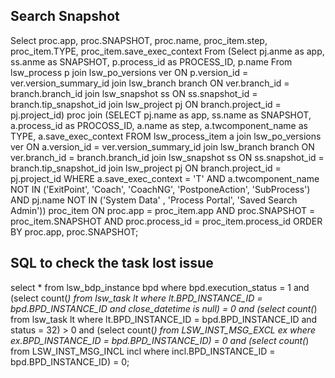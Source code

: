 ## Search Snapshot
Select proc.app,
       proc.SNAPSHOT,
       proc.name,
       proc_item.step,
       proc_item.TYPE,
       proc_item.save_exec_context
From (Select pj.anme      as app,
             ss.anme      as SNAPSHOT,
             p.process_id as PROCESS_ID,
             p.name
      From lsw_process p
            join lsw_po_versions ver
                ON p.version_id = ver.version_summary_id
            join lsw_branch branch
                ON ver.branch_id = branch.branch_id
            join lsw_snapshot ss
                ON ss.snapshot_id = branch.tip_snapshot_id
            join lsw_project pj
                ON branch.project_id = pj.project_id) proc
      join (SELECT pj.name      as app,
                   ss.name      as SNAPSHOT,
                   a.process_id as PROCOSS_ID,
                   a.name       as step,
                   a.twcomponent_name as TYPE,
                   a.save_exec_context
            FROM lsw_process_item a
                 join lsw_po_versions ver
                    ON a.version_id = ver.version_summary_id
                 join lsw_branch branch
                    ON ver.branch_id = branch.branch_id
                 join lsw_snapshot ss
                    ON ss.snapshot_id = branch.tip_snapshot_id
                 join lsw_project pj
                    ON branch.project_id = pj.project_id
             WHERE a.save_exec_context = 'T'
                   AND a.twcomponent_name NOT IN ('ExitPoint', 'Coach', 'CoachNG', 'PostponeAction', 'SubProcess')
                   AND pj.name NOT IN ('System Data' , 'Process Portal', 'Saved Search Admin')) proc_item
       ON proc.app = proc_item.app
       AND proc.SNAPSHOT = proc_item.SNAPSHOT
       AND proc.process_id = proc_item.process_id
  ORDER BY proc.app, proc.SNAPSHOT;

## SQL to check the task lost issue
select * from lsw_bdp_instance bpd where bpd.execution_status = 1
and
(select count(*) from lsw_task lt where lt.BPD_INSTANCE_ID = bpd.BPD_INSTANCE_ID and close_datetime is null) = 0
and
(select count(*) from lsw_task lt where lt.BPD_INSTANCE_ID = bpd.BPD_INSTANCE_ID and status = 32) > 0
and
(select count(*) from LSW_INST_MSG_EXCL ex where ex.BPD_INSTANCE_ID = bpd.BPD_INSTANCE_ID) = 0
and
(select count(*) from LSW_INST_MSG_INCL incl where incl.BPD_INSTANCE_ID = bpd.BPD_INSTANCE_ID) = 0;

